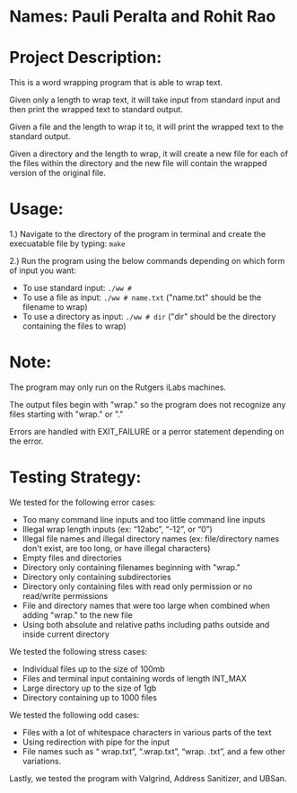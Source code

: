 # Names: Pauli Peralta and Rohit Rao

# Project Description:
This is a word wrapping program that is able to wrap text.

Given only a length to wrap text, it will take input from standard input and then print the wrapped text to standard output.

Given a file and the length to wrap it to, it will print the wrapped text to the standard output.

Given a directory and the length to wrap, it will create a new file for each of the files within the directory and the new file will contain the wrapped version of the original file.

# Usage:
1.) Navigate to the directory of the program in terminal and create the execuatable file by typing: ```make```

2.) Run the program using the below commands depending on which form of input you want:
* To use standard input: ```./ww #```
* To use a file as input: ```./ww # name.txt``` ("name.txt" should be the filename to wrap)
* To use a directory as input: ```./ww # dir``` ("dir" should be the directory containing the files to wrap)
    
# Note:
The program may only run on the Rutgers iLabs machines.

The output files begin with "wrap." so the program does not recognize any files starting with "wrap." or "."

Errors are handled with EXIT_FAILURE or a perror statement depending on the error.

# Testing Strategy:
We tested for the following error cases:
* Too many command line inputs and too little command line inputs
* Illegal wrap length inputs (ex: “12abc”, “-12”, or “0”)
* Illegal file names and illegal directory names (ex: file/directory names don't exist, are too long, or have illegal characters)
* Empty files and directories
* Directory only containing filenames beginning with "wrap."
* Directory only containing subdirectories
* Directory only containing files with read only permission or no read/write permissions
* File and directory names that were too large when combined when adding "wrap." to the new file
* Using both absolute and relative paths including paths outside and inside current directory

We tested the following stress cases:
* Individual files up to the size of 100mb
* Files and terminal input containing words of length INT_MAX
* Large directory up to the size of 1gb
* Directory containing up to 1000 files

We tested the following odd cases:
* Files with a lot of whitespace characters in various parts of the text
* Using redirection with pipe for the input
* File names such as “ wrap.txt”, “.wrap.txt”, “wrap. .txt”, and a few other variations.

Lastly, we tested the program with Valgrind, Address Sanitizer, and UBSan.
